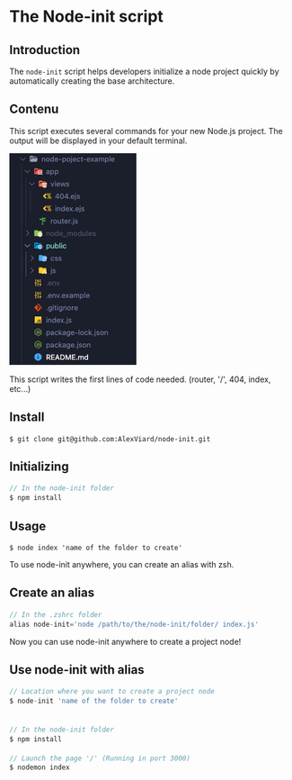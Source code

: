 # The Node-init script

## Introduction

The `node-init` script helps developers initialize a node project quickly by automatically creating the base architecture.

##  Contenu

This script executes several commands for your new Node.js project. The output will be displayed in your default terminal.

![Aperçu](img/example-node-project.png "example node project create")

This script writes the first lines of code needed. (router, '/', 404, index, etc...)


##  Install

```console
$ git clone git@github.com:AlexViard/node-init.git
```

## Initializing

```js
// In the node-init folder
$ npm install
```

## Usage

```console
$ node index 'name of the folder to create'
```

To use node-init anywhere, you can create an alias with zsh. 

## Create an alias

```js
// In the .zshrc folder
alias node-init='node /path/to/the/node-init/folder/ index.js'
```

Now you can use node-init anywhere to create a project node! 

## Use node-init with alias

```js
// Location where you want to create a project node
$ node-init 'name of the folder to create'


// In the node-init folder
$ npm install

// Launch the page '/' (Running in port 3000)
$ nodemon index 
```
